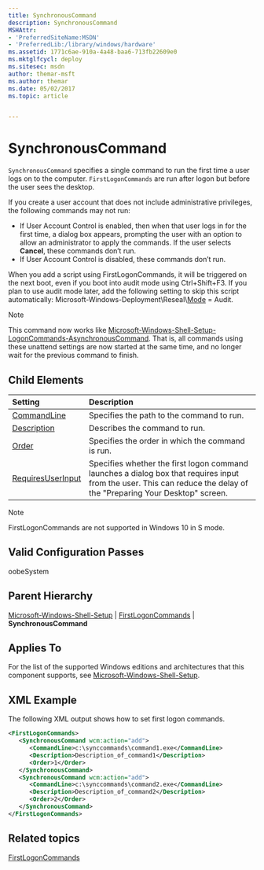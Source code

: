 ```yaml
---
title: SynchronousCommand
description: SynchronousCommand
MSHAttr:
- 'PreferredSiteName:MSDN'
- 'PreferredLib:/library/windows/hardware'
ms.assetid: 1771c6ae-910a-4a48-baa6-713fb22609e0
ms.mktglfcycl: deploy
ms.sitesec: msdn
author: themar-msft
ms.author: themar
ms.date: 05/02/2017
ms.topic: article


---
```

# SynchronousCommand

`SynchronousCommand` specifies a single command to run the first time a user logs on to the computer. `FirstLogonCommands` are run after logon but before the user sees the desktop.

If you create a user account that does not include administrative privileges, the following commands may not run:

* If User Account Control is enabled, then when that user logs in for the first time, a dialog box appears, prompting the user with an option to allow an administrator to apply the commands. If the user selects **Cancel**, these commands don’t run.
* If User Account Control is disabled, these commands don’t run.

When you add a script using FirstLogonCommands, it will be triggered on the next boot, even if you boot into audit mode using Ctrl+Shift+F3. If you plan to use audit mode later, add the following setting to skip this script automatically: Microsoft-Windows-Deployment\\Reseal\\[Mode](microsoft-windows-deployment-reseal-mode.md) = Audit.

> [!Note]
> This command now works like [Microsoft-Windows-Shell-Setup-LogonCommands-AsynchronousCommand](microsoft-windows-shell-setup-logoncommands.md). That is, all commands using these unattend settings are now started at the same time, and no longer wait for the previous command to finish.

## Child Elements

| Setting                 | Description                                                                           |
|:------------------------|:--------------------------------------------------------------------------------------|
| [CommandLine](microsoft-windows-shell-setup-firstlogoncommands-synchronouscommand-commandline.md) | Specifies the path to the command to run. |
| [Description](microsoft-windows-shell-setup-firstlogoncommands-synchronouscommand-description.md) | Describes the command to run. |
| [Order](microsoft-windows-shell-setup-firstlogoncommands-synchronouscommand-order.md) | Specifies the order in which the command is run. |
| [RequiresUserInput](microsoft-windows-shell-setup-firstlogoncommands-synchronouscommand-requiresuserinput.md) | Specifies whether the first logon command launches a dialog box that requires input from the user. This can reduce the delay of the &quot;Preparing Your Desktop&quot; screen. |

> [!Note]
> FirstLogonCommands are not supported in Windows 10 in S mode.

## Valid Configuration Passes

oobeSystem

## Parent Hierarchy

[Microsoft-Windows-Shell-Setup](microsoft-windows-shell-setup.md) | [FirstLogonCommands](microsoft-windows-shell-setup-firstlogoncommands.md) | **SynchronousCommand**

## Applies To

For the list of the supported Windows editions and architectures that this component supports, see [Microsoft-Windows-Shell-Setup](microsoft-windows-shell-setup.md).

## XML Example

The following XML output shows how to set first logon commands.

```XML
<FirstLogonCommands>
   <SynchronousCommand wcm:action="add">
      <CommandLine>c:\synccommands\command1.exe</CommandLine>
      <Description>Description_of_command1</Description>
      <Order>1</Order>
   </SynchronousCommand>
   <SynchronousCommand wcm:action="add">
      <CommandLine>c:\synccommands\command2.exe</CommandLine>
      <Description>Description_of_command2</Description>
      <Order>2</Order>
   </SynchronousCommand>
</FirstLogonCommands>
```

## Related topics

[FirstLogonCommands](microsoft-windows-shell-setup-firstlogoncommands.md)
